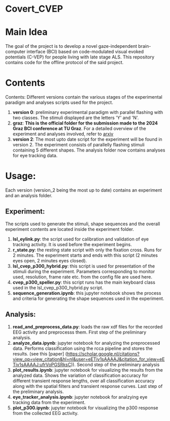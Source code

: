 # Covert_CVEP

# Main Idea
The goal of the project is to develop a novel gaze-independent brain-computer interface (BCI) based on code-modulated visual evoked potentials (C-VEP) for people living with late stage ALS. This repository contains code for the offline protocol of the said project.

# Contents
Contents: Different versions contain the various stages of the experimental paradigm and analyses scripts used for the project. 
1. **version 0**: preliminary experimental paradigm with parallel flashing with two classes. The stimuli displayed are the letters 'Y' and 'N'. 
2. **graz**: **This is the official folder for the submission made to the 2024 Graz BCI conference at TU Graz**. For a detailed overview of the experiment and analyses involved, refer to [arxiv](https://arxiv.org/pdf/2404.00031)
3. **version 2**: The most upto date script for the experiment will be found in version 2. The experiment consists of parallelly flashing stimuli containing 5 different shapes. The analysis folder now contains analyses for eye tracking data.

# Usage:
Each version (version_2 being the most up to date) contains an experiment and an analysis folder. 
## Experiment:
The scripts used to generate the stimuli, shape sequences and the overall experiment contents are located inside the experiment folder.
1. **lsl_eylink.py**: the script used for calibration and validation of eye tracking activity. It is used before the experiment begins.
2. **r_state.py**: the resting state script with only the fixation cross. Runs for 2 minutes. The experiment starts and ends with this script (2 minutes eyes open, 2 minutes eyes closed).
3. **lsl_cvep_p300_hybrid.py**: this script is used for presentation of the stimuli during the experiment. Parameters corresponding to monitor used, resolution, frame rate etc. from the config file are used here.
4. **cvep_p300_speller.py**: this script runs has the main keyboard class used in the lsl_cvep_p300_hybrid.py script.
5. **sequence_generation.ipynb**: this jupyter notebook shows the process and criteria for generating the shape sequences used in the experiment.

## Analysis:
1. **read_and_preprocess_data.py**: loads the raw xdf files for the recorded EEG activity and preprocesss them. First step of the preliminary analysis.
2. **analyze_data.ipynb**: jupyter notebook for analyzing the preprocessed data. Performs classification using the rcca pipeline and stores the results. (see this [paper] (https://scholar.google.nl/citations?view_op=view_citation&hl=nl&user=eETiv1sAAAAJ&citation_for_view=eETiv1sAAAAJ:ufrVoPGSRksC)). Second step of the preliminary analysis
3. **plot_results.ipynb**: jupyter notebook for visualizing the results from the analyzed data. Shows the variation of classification accuracy for different transient response lengths, over all classification accuracy along with the spatial filters and transient response curves. Last step of the preliminary analysis.
4. **eye_tracker_analysis.ipynb**: jupyter notebook for analzying eye tracking data from the experiment.
5. **plot_p300.ipynb**: jupyter notebook for visualizing the p300 response from the collected EEG activity.





